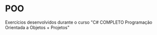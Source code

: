 # POO
Exercícios desenvolvidos durante o curso "C# COMPLETO Programação Orientada a Objetos + Projetos"
